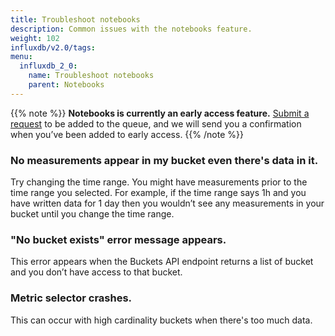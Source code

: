 ```yaml
---
title: Troubleshoot notebooks
description: Common issues with the notebooks feature.
weight: 102
influxdb/v2.0/tags:
menu:
  influxdb_2_0:
    name: Troubleshoot notebooks
    parent: Notebooks
---
```

{{% note %}}
**Notebooks is currently an early access feature.**
[Submit a request](https://w2.influxdata.com/notebooks-early-access/ ) to be added to the queue, and we will send you a confirmation when you’ve been added to early access.
{{% /note %}}

### No measurements appear in my bucket even there's data in it.
Try changing the time range. You might have measurements prior to the time range you selected. For example, if the time range says 1h and you have written data for 1 day then you wouldn’t see any measurements in your bucket until you change the time range.

### "No bucket exists" error message appears.
This error appears when the Buckets API endpoint returns a list of bucket and you don’t have access to that bucket.

### Metric selector crashes.
This can occur with high cardinality buckets when there's too much data. 
